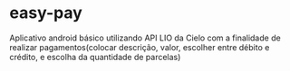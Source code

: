 # easy-pay
Aplicativo android básico utilizando API LIO da Cielo com a finalidade de realizar pagamentos(colocar descrição, valor, escolher entre débito e crédito, e escolha da quantidade de parcelas)
